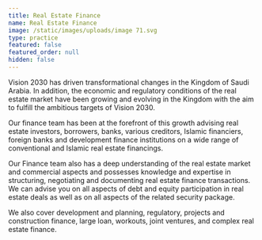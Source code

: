 ```yaml
---
title: Real Estate Finance
name: Real Estate Finance
image: /static/images/uploads/image 71.svg
type: practice
featured: false
featured_order: null
hidden: false
---
```

Vision 2030 has driven transformational changes in the Kingdom of Saudi Arabia. In addition, the economic and regulatory conditions of the real estate market have been growing and evolving in the Kingdom with the aim to fulfill the ambitious targets of Vision 2030.

Our finance team has been at the forefront of this growth advising real estate investors, borrowers, banks, various creditors, Islamic financiers, foreign banks and development finance institutions on a wide range of conventional and Islamic real estate financings. 

Our Finance team also has a deep understanding of the real estate market and commercial aspects and possesses knowledge and expertise in structuring, negotiating and documenting real estate finance transactions. We can advise you on all aspects of debt and equity participation in real estate deals as well as on all aspects of the related security package.

We also cover development and planning, regulatory, projects and construction finance, large loan, workouts, joint ventures, and complex real estate finance.

